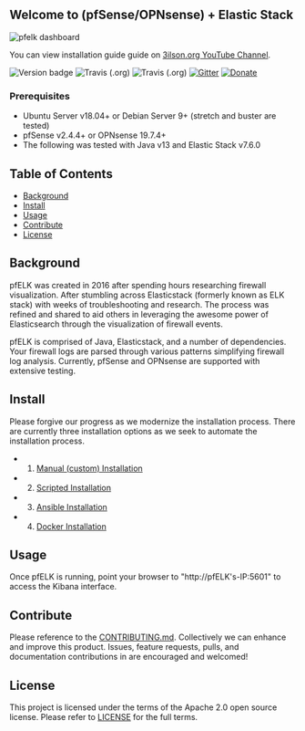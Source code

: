 ## Welcome to (pfSense/OPNsense) + Elastic Stack  

![pfelk dashboard](https://github.com/a3ilson/pfelk/raw/master/Images/pfelk-dashboard.png)

You can view installation guide guide on [3ilson.org YouTube Channel](https://www.youtube.com/3ilsonorg).


![Version badge](https://img.shields.io/badge/ELK-7.6.1-blue.svg)
![Travis (.org)](https://img.shields.io/travis/3ilson/ansible-pfelk?label=Ansible-playbook) ![Travis (.org)](https://img.shields.io/travis/3ilson/docker-pfelk?label=Docker-compose) [![Gitter](https://badges.gitter.im/pfelk/community.svg)](https://gitter.im/pfelk/community?utm_source=badge&utm_medium=badge&utm_campaign=pr-badge)
[![Donate](https://img.shields.io/badge/Donate-PayPal-green.svg)](https://www.paypal.me/a3ilson) 
### Prerequisites
- Ubuntu Server v18.04+ or Debian Server 9+ (stretch and buster are tested)
- pfSense v2.4.4+ or OPNsense 19.7.4+
- The following was tested with Java v13 and Elastic Stack v7.6.0

## Table of Contents

- [Background](#background)
- [Install](#install)
- [Usage](#usage)
- [Contribute](#contribute)
- [License](#license)

## Background
pfELK was created in 2016 after spending hours researching firewall visualization.  After stumbling across Elasticstack (formerly known as ELK stack) with weeks of troubleshooting and research.  The process was refined and shared to aid others in leveraging the awesome power of Elasticsearch through the visualization of firewall events.

pfELK is comprised of Java, Elasticstack, and a number of dependencies. Your firewall logs are parsed through various patterns simplifying firewall log analysis.  Currently, pfSense and OPNsense are supported with extensive testing.

## Install
Please forgive our progress as we modernize the installation process.  There are currently three installation options as we seek to automate the installation process.
- 1. [Manual (custom) Installation](install/custom.md)
- 2. [Scripted Installation](install/script.md)
- 3. [Ansible Installation](https://github.com/3ilson/ansible-pfelk)
- 4. [Docker Installation](https://github.com/3ilson/docker-pfelk)

## Usage
Once pfELK is running, point your browser to "http://pfELK's-IP:5601" to access the Kibana interface.  

## Contribute
Please reference to the [CONTRIBUTING.md](CONTRIBUTING.md). Collectively we can enhance and improve this product.  Issues, feature requests, pulls, and documentation contributions in are encouraged and welcomed!  

## License
This project is licensed under the terms of the Apache 2.0 open source license. Please refer to [LICENSE](LICENSE) for the full terms.
